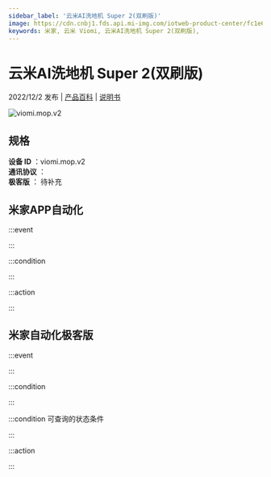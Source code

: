 ```yaml
---
sidebar_label: '云米AI洗地机 Super 2(双刷版)'
image: https://cdn.cnbj1.fds.api.mi-img.com/iotweb-product-center/fc1e696225bb17d6320e08fd7e9a6884_1663581534119.png?GalaxyAccessKeyId=AKVGLQWBOVIRQ3XLEW&Expires=9223372036854775807&Signature=dJWfuD2Y8Cf+kCSQKuYrldiXz7I=
keywords: 米家, 云米 Viomi, 云米AI洗地机 Super 2(双刷版), 
---
```

# 云米AI洗地机 Super 2(双刷版)

2022/12/2 发布 | [产品百科](https://home.mi.com/webapp/content/baike/product/index.html?model=viomi.mop.v2/) | [说明书](https://home.mi.com/views/introduction.html?model=viomi.mop.v2&region=cn)

![viomi.mop.v2](https://cdn.cnbj1.fds.api.mi-img.com/iotweb-product-center/fc1e696225bb17d6320e08fd7e9a6884_1663581534119.png?GalaxyAccessKeyId=AKVGLQWBOVIRQ3XLEW&Expires=9223372036854775807&Signature=dJWfuD2Y8Cf+kCSQKuYrldiXz7I=)

## 规格  
> 
**设备 ID** ：viomi.mop.v2  
**通讯协议** ：  
**极客版**  ： 待补充 


## 米家APP自动化  

:::event  

:::

:::condition  

:::

:::action   

:::

## 米家自动化极客版  

:::event  

:::

:::condition  

:::

:::condition 可查询的状态条件  

:::

:::action  

:::

        
